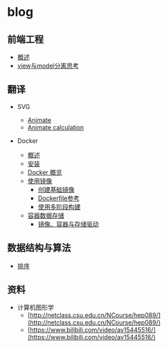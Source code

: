 # blog

## 前端工程
+ [概述](./Front-end-engineering/1-intro.md)
+ [view与model分离思考](./Front-end-engineering/2-split-view-and-model.md)

## 翻译
+ SVG
  + [Animate](./svg/SVG-<Animate>-begin.md)
  + [Animate calculation](./svg/SVG-<animate>-calculation.md)

+ Docker
  + [概述](./docker/1-intro.md)
  + [安装](./docker/2-install.md)
  + [Docker 概览](./docker/3-docker-overview.md)
  + [使用镜像](./docker/4-work-in-images.md)
    + [创建基础镜像](./docker/4-2-create-a-base-image.md)
    + [Dockerfile参考](./docker/4-1-dockerfile-reference.md)
    + [使用多阶段构建](./docker/4-3-use-multi-stage-builds.md)
  + [容器数据存储](./docker/5-storage-data-within-containers.md)
    + [镜像、容器与存储驱动](./docker/5-1-about-images-containers-and-storage-drivers.md)

## 数据结构与算法
+ [排序](./data-structures-and-algorithmns/sorting/index.md)

## 资料  
+ 计算机图形学
  + [http://netclass.csu.edu.cn/NCourse/hep089/](http://netclass.csu.edu.cn/NCourse/hep089/)
  + [https://www.bilibili.com/video/av15445516/](https://www.bilibili.com/video/av15445516/)



